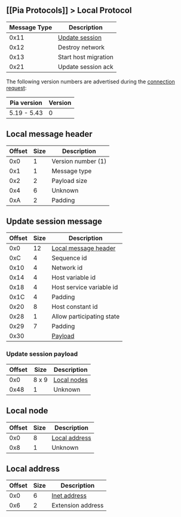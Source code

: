 [[Pia Protocols]] > Local Protocol
---

| Message Type | Description |
| --- | --- |
| 0x11 | [Update session](#update-session-message) |
| 0x12 | Destroy network |
| 0x13 | Start host migration |
| 0x21 | Update session ack |

The following version numbers are advertised during the [connection request](Station-Protocol):

| Pia version | Version |
| --- | --- |
| 5.19 - 5.43 | 0 |

## Local message header
| Offset | Size | Description |
| --- | --- | --- |
| 0x0 | 1 | Version number (1) |
| 0x1 | 1 | Message type |
| 0x2 | 2 | Payload size |
| 0x4 | 6 | Unknown |
| 0xA | 2 | Padding |

## Update session message
| Offset | Size | Description |
| --- | --- | --- |
| 0x0 | 12 | [Local message header](#local-message-header) |
| 0xC | 4 | Sequence id |
| 0x10 | 4 | Network id |
| 0x14 | 4 | Host variable id |
| 0x18 | 4 | Host service variable id |
| 0x1C | 4 | Padding |
| 0x20 | 8 | Host constant id |
| 0x28 | 1 | Allow participating state |
| 0x29 | 7 | Padding |
| 0x30 | | [Payload](#update-session-payload) |

### Update session payload
| Offset | Size | Description |
| --- | --- | --- |
| 0x0 | 8 x 9 | [Local nodes](#local-node) |
| 0x48 | 1 | Unknown |

## Local node
| Offset | Size | Description |
| --- | --- | --- |
| 0x0 | 8 | [Local address](#local-address) |
| 0x8 | 1 | Unknown |

## Local address
| Offset | Size | Description |
| --- | --- | --- |
| 0x0 | 6 | [Inet address](Pia-Types#inetaddress) |
| 0x6 | 2 | Extension address |